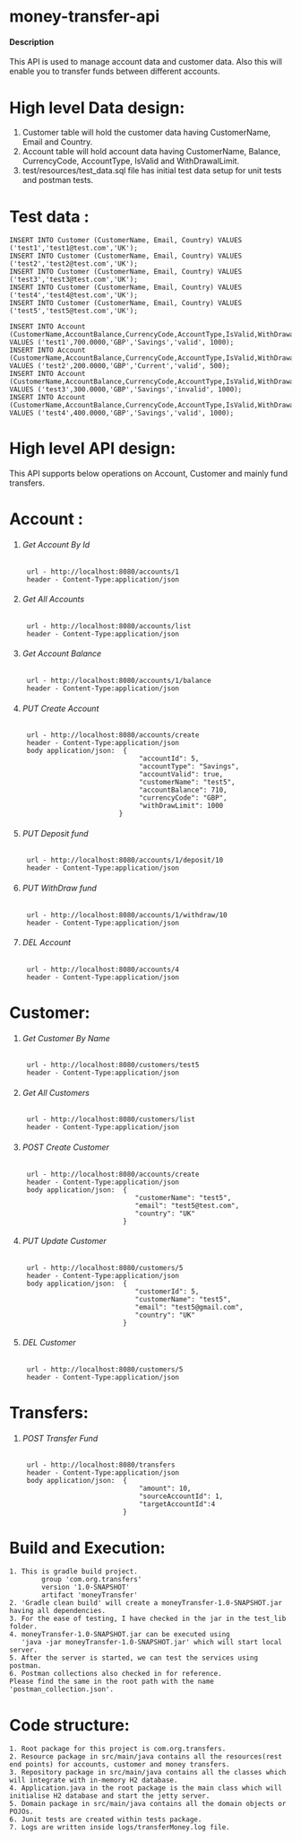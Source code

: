 # money-transfer-api

#### Description

This API is used to manage account data and customer data. Also this will enable you to transfer funds between
different accounts.

# High level Data design:

1. Customer table will hold the customer data having CustomerName, Email and Country.
2. Account table will hold account data having CustomerName, Balance, CurrencyCode, AccountType, IsValid and WithDrawalLimit.
3. test/resources/test_data.sql file has initial test data setup for unit tests and postman tests.

# Test data :
```
INSERT INTO Customer (CustomerName, Email, Country) VALUES ('test1','test1@test.com','UK');
INSERT INTO Customer (CustomerName, Email, Country) VALUES ('test2','test2@test.com','UK');
INSERT INTO Customer (CustomerName, Email, Country) VALUES ('test3','test3@test.com','UK');
INSERT INTO Customer (CustomerName, Email, Country) VALUES ('test4','test4@test.com','UK');
INSERT INTO Customer (CustomerName, Email, Country) VALUES ('test5','test5@test.com','UK');
```
```
INSERT INTO Account (CustomerName,AccountBalance,CurrencyCode,AccountType,IsValid,WithDrawalLimit) VALUES ('test1',700.0000,'GBP','Savings','valid', 1000);
INSERT INTO Account (CustomerName,AccountBalance,CurrencyCode,AccountType,IsValid,WithDrawalLimit) VALUES ('test2',200.0000,'GBP','Current','valid', 500);
INSERT INTO Account (CustomerName,AccountBalance,CurrencyCode,AccountType,IsValid,WithDrawalLimit) VALUES ('test3',300.0000,'GBP','Savings','invalid', 1000);
INSERT INTO Account (CustomerName,AccountBalance,CurrencyCode,AccountType,IsValid,WithDrawalLimit) VALUES ('test4',400.0000,'GBP','Savings','valid', 1000);
```

High level API design:
=====================
This API supports below operations on Account, Customer and mainly fund transfers.

Account :
=======
1. ###### Get Account By Id
        url - http://localhost:8080/accounts/1
        header - Content-Type:application/json
2. ###### Get All Accounts
        url - http://localhost:8080/accounts/list
        header - Content-Type:application/json
3. ###### Get Account Balance
        url - http://localhost:8080/accounts/1/balance
        header - Content-Type:application/json
4. ###### PUT Create Account
        url - http://localhost:8080/accounts/create
        header - Content-Type:application/json
        body application/json:  {
                                    "accountId": 5,
                                    "accountType": "Savings",
                                    "accountValid": true,
                                    "customerName": "test5",
                                    "accountBalance": 710,
                                    "currencyCode": "GBP",
                                    "withDrawLimit": 1000
                               }
5. ###### PUT Deposit fund
        url - http://localhost:8080/accounts/1/deposit/10
        header - Content-Type:application/json
6. ###### PUT WithDraw fund
        url - http://localhost:8080/accounts/1/withdraw/10
        header - Content-Type:application/json
7. ###### DEL Account
        url - http://localhost:8080/accounts/4
        header - Content-Type:application/json

Customer:
=========
1. ###### Get Customer By Name
        url - http://localhost:8080/customers/test5
        header - Content-Type:application/json
2. ###### Get All Customers
        url - http://localhost:8080/customers/list
        header - Content-Type:application/json
3. ###### POST Create Customer
        url - http://localhost:8080/accounts/create
        header - Content-Type:application/json
        body application/json:  {
                                   "customerName": "test5",
                                   "email": "test5@test.com",
                                   "country": "UK"
                                }
4. ###### PUT Update Customer
        url - http://localhost:8080/customers/5
        header - Content-Type:application/json
        body application/json:  {
                                   "customerId": 5,
                                   "customerName": "test5",
                                   "email": "test5@gmail.com",
                                   "country": "UK"
                                }
5. ###### DEL Customer
        url - http://localhost:8080/customers/5
        header - Content-Type:application/json

Transfers:
=========
1. ###### POST Transfer Fund
        url - http://localhost:8080/transfers
        header - Content-Type:application/json
        body application/json:  {
                                	"amount": 10,
                                	"sourceAccountId": 1,
                                	"targetAccountId":4
                                }

Build and Execution:
===================
```
1. This is gradle build project.
        group 'com.org.transfers'
        version '1.0-SNAPSHOT'
        artifact 'moneyTransfer'
2. 'Gradle clean build' will create a moneyTransfer-1.0-SNAPSHOT.jar having all dependencies.
3. For the ease of testing, I have checked in the jar in the test_lib folder.
4. moneyTransfer-1.0-SNAPSHOT.jar can be executed using
   'java -jar moneyTransfer-1.0-SNAPSHOT.jar' which will start local server.
5. After the server is started, we can test the services using postman.
6. Postman collections also checked in for reference.
Please find the same in the root path with the name 'postman_collection.json'.
```
Code structure:
==============
```
1. Root package for this project is com.org.transfers.
2. Resource package in src/main/java contains all the resources(rest end points) for accounts, customer and money transfers.
3. Repository package in src/main/java contains all the classes which will integrate with in-memory H2 database.
4. Application.java in the root package is the main class which will initialise H2 database and start the jetty server.
5. Domain package in src/main/java contains all the domain objects or POJOs.
6. Junit tests are created within tests package.
7. Logs are written inside logs/transferMoney.log file.
```
